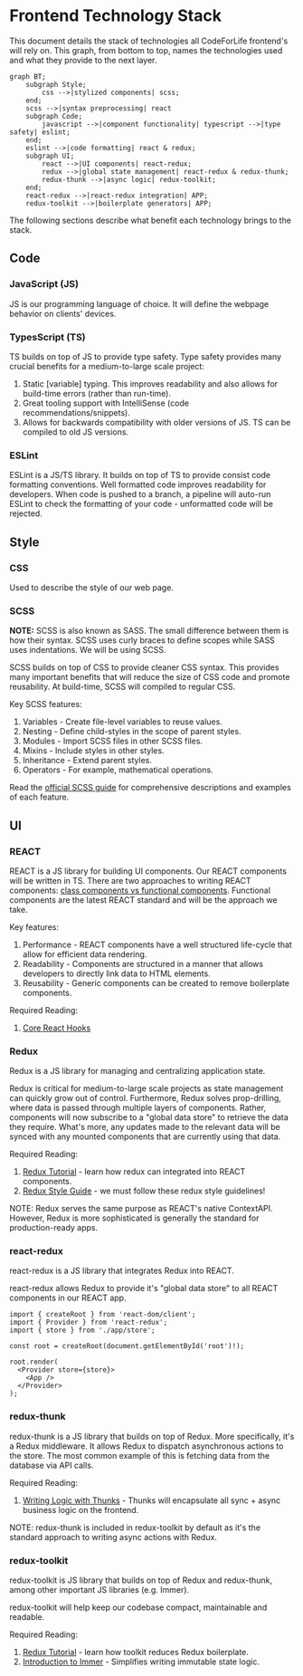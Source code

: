 # Frontend Technology Stack

This document details the stack of technologies all CodeForLife frontend's will rely on. This graph, from bottom to top, names the technologies used and what they provide to the next layer.

```mermaid
graph BT;
    subgraph Style;
        css -->|stylized components| scss;
    end;
    scss -->|syntax preprocessing| react
    subgraph Code;
        javascript -->|component functionality| typescript -->|type safety| eslint;
    end;
    eslint -->|code formatting| react & redux;
    subgraph UI;
        react -->|UI components| react-redux;
        redux -->|global state management| react-redux & redux-thunk;
        redux-thunk -->|async logic| redux-toolkit;
    end;
    react-redux -->|react-redux integration| APP;
    redux-toolkit -->|boilerplate generators| APP;
```

The following sections describe what benefit each technology brings to the stack.

## Code

### JavaScript (JS)

JS is our programming language of choice. It will define the webpage behavior on clients' devices.

### TypesScript (TS)

TS builds on top of JS to provide type safety. Type safety provides many crucial benefits for a medium-to-large scale project:

1. Static [variable] typing. This improves readability and also allows for build-time errors (rather than run-time).
1. Great tooling support with IntelliSense (code recommendations/snippets).
1. Allows for backwards compatibility with older versions of JS. TS can be compiled to old JS versions.

### ESLint

ESLint is a JS/TS library. It builds on top of TS to provide consist code formatting conventions. Well formatted code improves readability for developers. When code is pushed to a branch, a pipeline will auto-run ESLint to check the formatting of your code - unformatted code will be rejected.

## Style

### CSS

Used to describe the style of our web page.

### SCSS

**NOTE:** SCSS is also known as SASS. The small difference between them is how their syntax. SCSS uses curly braces to define scopes while SASS uses indentations. We will be using SCSS.

SCSS builds on top of CSS to provide cleaner CSS syntax. This provides many important benefits that will reduce the size of CSS code and promote reusability. At build-time, SCSS will compiled to regular CSS.

Key SCSS features:

1. Variables - Create file-level variables to reuse values.
1. Nesting - Define child-styles in the scope of parent styles.
1. Modules - Import SCSS files in other SCSS files.
1. Mixins - Include styles in other styles.
1. Inheritance - Extend parent styles.
1. Operators - For example, mathematical operations.

Read the [official SCSS guide](https://sass-lang.com/guide) for comprehensive descriptions and examples of each feature.

## UI

### REACT

REACT is a JS library for building UI components. Our REACT components will be written in TS. There are two approaches to writing REACT components: [class components vs functional components](https://reactjs.org/docs/components-and-props.html#function-and-class-components). Functional components are the latest REACT standard and will be the approach we take.

Key features:

1. Performance - REACT components have a well structured life-cycle that allow for efficient data rendering. 
1. Readability - Components are structured in a manner that allows developers to directly link data to HTML elements.  
1. Reusability - Generic components can be created to remove boilerplate components.

Required Reading:

1. [Core React Hooks](https://www.valentinog.com/blog/hooks/)

### Redux

Redux is a JS library for managing and centralizing application state.

Redux is critical for medium-to-large scale projects as state management can quickly grow out of control. Furthermore, Redux solves prop-drilling, where data is passed through multiple layers of components. Rather, components will now subscribe to a "global data store" to retrieve the data they require. What's more, any updates made to the relevant data will be synced with any mounted components that are currently using that data.

Required Reading:

1. [Redux Tutorial](https://www.valentinog.com/blog/redux/) - learn how redux can integrated into REACT components.
1. [Redux Style Guide](https://redux.js.org/style-guide/) - we must follow these redux style guidelines!

NOTE: Redux serves the same purpose as REACT's native ContextAPI. However, Redux is more sophisticated is generally the standard for production-ready apps.

### react-redux

react-redux is a JS library that integrates Redux into REACT.

react-redux allows Redux to provide it's "global data store" to all REACT components in our REACT app.

```tsx
import { createRoot } from 'react-dom/client';
import { Provider } from 'react-redux';
import { store } from './app/store';

const root = createRoot(document.getElementById('root')!);

root.render(
  <Provider store={store}>
    <App />
  </Provider>
);
```

### redux-thunk

redux-thunk is a JS library that builds on top of Redux. More specifically, it's a Redux middleware. It allows Redux to dispatch asynchronous actions to the store. The most common example of this is fetching data from the database via API calls.

Required Reading:

1. [Writing Logic with Thunks](https://redux.js.org/usage/writing-logic-thunks) - Thunks will encapsulate all sync + async business logic on the frontend.

NOTE: redux-thunk is included in redux-toolkit by default as it's the standard approach to writing async actions with Redux.

### redux-toolkit

redux-toolkit is JS library that builds on top of Redux and redux-thunk, among other important JS libraries (e.g. Immer).

redux-toolkit will help keep our codebase compact, maintainable and readable.

Required Reading:

1. [Redux Tutorial](https://www.valentinog.com/blog/redux/) - learn how toolkit reduces Redux boilerplate.
1. [Introduction to Immer](https://immerjs.github.io/immer/) - Simplifies writing immutable state logic.
